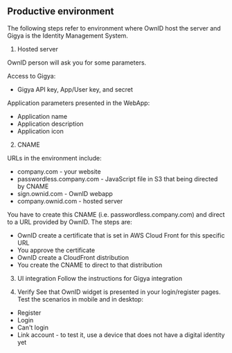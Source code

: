 
## Productive environment
The following steps refer to environment where OwnID host the server and Gigya is the Identity Management System.

1. Hosted server

OwnID person will ask you for some parameters. 

Access to Gigya:
- Gigya API key, App/User key, and secret

Application parameters presented in the WebApp:
- Application name
- Application description
- Application icon

2. CNAME

URLs in the environment include:
* company.com - your website
* passwordless.company.com - JavaScript file in S3 that being directed by CNAME
* sign.ownid.com - OwnID webapp
* company.ownid.com - hosted server

You have to create this CNAME (i.e. passwordless.company.com) and direct to a URL provided by OwnID. The steps are:
* OwnID create a certificate that is set in AWS Cloud Front for this specific URL
* You approve the certificate
* OwnID create a CloudFront distribution 
* You create the CNAME to direct to that distribution

3. UI integration
Follow the instructions for Gigya integration 

4. Verify
See that OwnID widget is presented in your login/register pages.
Test the scenarios in mobile and in desktop:
* Register
* Login
* Can't login
* Link account - to test it, use a device that does not have a digital identity yet



